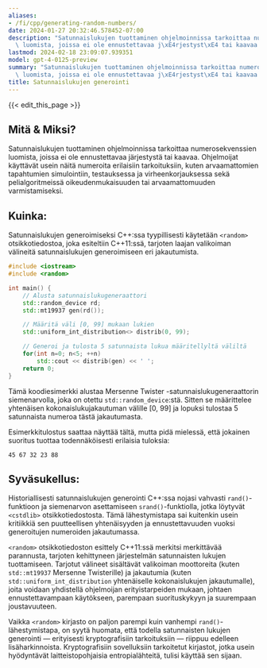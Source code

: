 ```yaml
---
aliases:
- /fi/cpp/generating-random-numbers/
date: 2024-01-27 20:32:46.578452-07:00
description: "Satunnaislukujen tuottaminen ohjelmoinnissa tarkoittaa numerosekvenssien\
  \ luomista, joissa ei ole ennustettavaa j\xE4rjestyst\xE4 tai kaavaa. Ohjelmoijat\u2026"
lastmod: 2024-02-18 23:09:07.939351
model: gpt-4-0125-preview
summary: "Satunnaislukujen tuottaminen ohjelmoinnissa tarkoittaa numerosekvenssien\
  \ luomista, joissa ei ole ennustettavaa j\xE4rjestyst\xE4 tai kaavaa. Ohjelmoijat\u2026"
title: Satunnaislukujen generointi
---
```


{{< edit_this_page >}}

## Mitä & Miksi?

Satunnaislukujen tuottaminen ohjelmoinnissa tarkoittaa numerosekvenssien luomista, joissa ei ole ennustettavaa järjestystä tai kaavaa. Ohjelmoijat käyttävät usein näitä numeroita erilaisiin tarkoituksiin, kuten arvaamattomien tapahtumien simulointiin, testauksessa ja virheenkorjauksessa sekä pelialgoritmeissä oikeudenmukaisuuden tai arvaamattomuuden varmistamiseksi.

## Kuinka:

Satunnaislukujen generoimiseksi C++:ssa tyypillisesti käytetään `<random>` otsikkotiedostoa, joka esiteltiin C++11:ssä, tarjoten laajan valikoiman välineitä satunnaislukujen generoimiseen eri jakautumista.

```C++
#include <iostream>
#include <random>

int main() {
    // Alusta satunnaislukugeneraattori
    std::random_device rd;  
    std::mt19937 gen(rd()); 

    // Määritä väli [0, 99] mukaan lukien
    std::uniform_int_distribution<> distrib(0, 99); 

    // Generoi ja tulosta 5 satunnaista lukua määritellyltä väliltä
    for(int n=0; n<5; ++n)
        std::cout << distrib(gen) << ' ';
    return 0;
}
```

Tämä koodiesimerkki alustaa Mersenne Twister -satunnaislukugeneraattorin siemenarvolla, joka on otettu `std::random_device`:stä. Sitten se määrittelee yhtenäisen kokonaislukujakautuman välille [0, 99] ja lopuksi tulostaa 5 satunnaista numeroa tästä jakautumasta.

Esimerkkitulostus saattaa näyttää tältä, mutta pidä mielessä, että jokainen suoritus tuottaa todennäköisesti erilaisia tuloksia:

```
45 67 32 23 88
```

## Syväsukellus:

Historiallisesti satunnaislukujen generointi C++:ssa nojasi vahvasti `rand()`-funktioon ja siemenarvon asettamiseen `srand()`-funktiolla, jotka löytyvät `<cstdlib>` otsikkotiedostosta. Tämä lähestymistapa sai kuitenkin usein kritiikkiä sen puutteellisen yhtenäisyyden ja ennustettavuuden vuoksi generoitujen numeroiden jakautumassa.

`<random>` otsikkotiedoston esittely C++11:ssä merkitsi merkittävää parannusta, tarjoten kehittyneen järjestelmän satunnaisten lukujen tuottamiseen. Tarjotut välineet sisältävät valikoiman moottoreita (kuten `std::mt19937` Mersenne Twisterille) ja jakautumia (kuten `std::uniform_int_distribution` yhtenäiselle kokonaislukujen jakautumalle), joita voidaan yhdistellä ohjelmoijan erityistarpeiden mukaan, johtaen ennustettavampaan käytökseen, parempaan suorituskykyyn ja suurempaan joustavuuteen.

Vaikka `<random>` kirjasto on paljon parempi kuin vanhempi `rand()`-lähestymistapa, on syytä huomata, että todella satunnaisten lukujen generointi — erityisesti kryptografisiin tarkoituksiin — riippuu edelleen lisäharkinnoista. Kryptografisiin sovelluksiin tarkoitetut kirjastot, jotka usein hyödyntävät laitteistopohjaisia entropialähteitä, tulisi käyttää sen sijaan.

